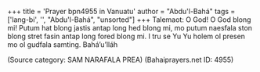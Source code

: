 +++
title = 'Prayer bpn4955 in Vanuatu'
author = "Abdu'l-Bahá"
tags = ['lang-bi', '', "Abdu'l-Bahá", "unsorted"]
+++
Talemaot: O God! O God blong mi! Putum hat blong jastis antap long hed blong mi, mo putum naesfala ston blong stret fasin antap long fored blong mi.  I tru se Yu Yu holem ol presen mo ol gudfala samting.
Bahá’u’lláh

(Source category: SAM  NARAFALA  PREA)
(Bahaiprayers.net ID: 4955)
